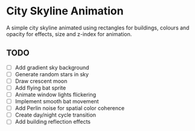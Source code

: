 # City Skyline Animation

A simple city skyline animated using rectangles for buildings,
colours and opacity for effects, size and z-index for animation.

## TODO

- [ ] Add gradient sky background
- [ ] Generate random stars in sky  
- [ ] Draw crescent moon
- [ ] Add flying bat sprite
- [ ] Animate window lights flickering
- [ ] Implement smooth bat movement
- [ ] Add Perlin noise for spatial color coherence
- [ ] Create day/night cycle transition
- [ ] Add building reflection effects